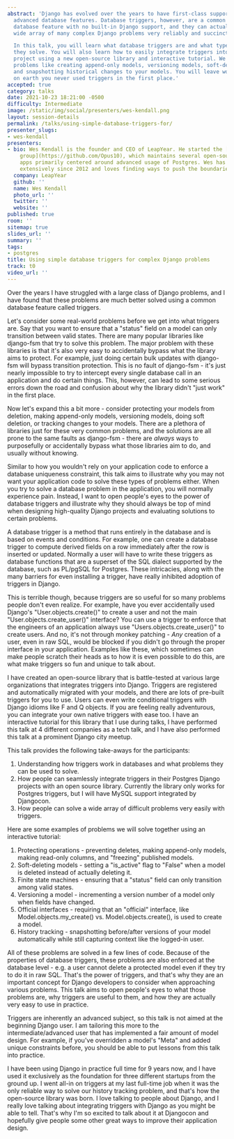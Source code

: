 ```yaml
---
abstract: 'Django has evolved over the years to have first-class support for many
  advanced database features. Database triggers, however, are a common and powerful
  database feature with no built-in Django support, and they can actually solve a
  wide array of many complex Django problems very reliably and succinctly.

  In this talk, you will learn what database triggers are and what types of problems
  they solve. You will also learn how to easily integrate triggers into your Django
  project using a new open-source library and interactive tutorial. We will solve
  problems like creating append-only models, versioning models, soft-deleting models,
  and snapshotting historical changes to your models. You will leave wondering why
  on earth you never used triggers in the first place.'
accepted: true
category: talks
date: 2021-10-23 18:21:00 -0500
difficulty: Intermediate
image: /static/img/social/presenters/wes-kendall.png
layout: session-details
permalink: /talks/using-simple-database-triggers-for/
presenter_slugs:
- wes-kendall
presenters:
- bio: Wes Kendall is the founder and CEO of LeapYear. He started the [Opus10 software
    group](https://github.com/Opus10), which maintains several open-source Django
    apps primarily centered around advanced usage of Postgres. Wes has used Django
    extensively since 2012 and loves finding ways to push the boundaries of the framework.
  company: LeapYear
  github: ''
  name: Wes Kendall
  photo_url: ''
  twitter: ''
  website: ''
published: true
room: ''
sitemap: true
slides_url: ''
summary: ''
tags:
- postgres
title: Using simple database triggers for complex Django problems
track: t0
video_url: ''
---
```


Over the years I have struggled with a large class of Django problems, and I have found that these problems are much better solved using a common database feature called triggers.

Let's consider some real-world problems before we get into what triggers are. Say that you want to ensure that a "status" field on a model can only transition between valid states. There are many popular libraries like django-fsm that try to solve this problem. The major problem with these libraries is that it's also very easy to accidentally bypass what the library aims to protect. For example, just doing certain bulk updates with django-fsm will bypass transition protection. This is no fault of django-fsm - it's just nearly impossible to try to intercept every single database call in an application and do certain things. This, however, can lead to some serious errors down the road and confusion about why the library didn't "just work" in the first place.

Now let's expand this a bit more - consider protecting your models from deletion, making append-only models, versioning models, doing soft deletion, or tracking changes to your models. There are a plethora of libraries just for these very common problems, and the solutions are all prone to the same faults as django-fsm - there are *always* ways to purposefully or accidentally bypass what those libraries aim to do, and usually without knowing.

Similar to how you wouldn't rely on your application code to enforce a database uniqueness constraint, this talk aims to illustrate why you may not want your application code to solve these types of problems either. When you try to solve a database problem in the application, you will normally experience pain. Instead, I want to open people's eyes to the power of database triggers and illustrate why they should always be top of mind when designing high-quality Django projects and evaluating solutions to certain problems.

A database trigger is a method that runs entirely in the database and is based on events and conditions. For example, one can create a database trigger to compute derived fields on a row immediately after the row is inserted or updated. Normally a user will have to write these triggers as database functions that are a superset of the SQL dialect supported by the database, such as PL/pgSQL for Postgres. These intricacies, along with the many barriers for even installing a trigger, have really inhibited adoption of triggers in Django.

This is terrible though, because triggers are so useful for so many problems people don't even realize. For example, have you ever accidentally used Django's "User.objects.create()" to create a user and not the main "User.objects.create_user()" interface? You can use a trigger to enforce that the engineers of an application always use "Users.objects.create_user()" to create users. And no, it's not through monkey patching - *Any* creation of a user, even in raw SQL, would be blocked if you didn't go through the proper interface in your application. Examples like these, which sometimes can make people scratch their heads as to how it is even possible to do this, are what make triggers so fun and unique to talk about.

I have created an open-source library that is battle-tested at various large organizations that integrates triggers into Django. Triggers are registered and automatically migrated with your models, and there are lots of pre-built triggers for you to use. Users can even write conditional triggers with Django idioms like F and Q objects. If you are feeling really adventurous, you can integrate your own native triggers with ease too. I have an interactive tutorial for this library that I use during talks, I have performed this talk at 4 different companies as a tech talk, and I have also performed this talk at a prominent Django city meetup.

This talk provides the following take-aways for the participants:

1. Understanding how triggers work in databases and what problems they can be used to solve.
2. How people can seamlessly integrate triggers in their Postgres Django projects with an open source library. Currently the library only works for Postgres triggers, but I will have MySQL support integrated by Djangocon.
3. How people can solve a wide array of difficult problems very easily with triggers.

Here are some examples of problems we will solve together using an interactive tutorial:

1. Protecting operations - preventing deletes, making append-only models, making read-only columns, and "freezing" published models.
2. Soft-deleting models - setting a "is_active" flag to "False" when a model is deleted instead of actually deleting it.
3. Finite state machines - ensuring that a "status" field can only transition among valid states.
4. Versioning a model - incrementing a version number of a model only when fields have changed.
5. Official interfaces - requiring that an "official" interface, like Model.objects.my_create() vs. Model.objects.create(), is used to create a model.
6. History tracking - snapshotting before/after versions of your model automatically while still capturing context like the logged-in user.

All of these problems are solved in a few lines of code. Because of the properties of database triggers, these problems are also enforced at the database level - e.g. a user cannot delete a protected model even if they try to do it in raw SQL. That's the power of triggers, and that's why they are an important concept for Django developers to consider when approaching various problems. This talk aims to open people's eyes to what those problems are, why triggers are useful to them, and how they are actually very easy to use in practice.

Triggers are inherently an advanced subject, so this talk is not aimed at the beginning Django user. I am tailoring this more to the intermediate/advanced user that has implemented a fair amount of model design. For example, if you've overridden a model's "Meta" and added unique constraints before, you should be able to put lessons from this talk into practice.

I have been using Django in practice full time for 9 years now, and I have used it exclusively as the foundation for three different startups from the ground up. I went all-in on triggers at my last full-time job when it was the only reliable way to solve our history tracking problem, and that's how the open-source library was born. I love talking to people about Django, and I really love talking about integrating triggers with Django as you might be able to tell. That's why I'm so excited to talk about it at Djangocon and hopefully give people some other great ways to improve their application design.
